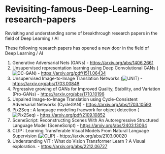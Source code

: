 # Revisiting-famous-Deep-Learning-research-papers
Revisiting and understanding some of breakthrough research papers in the field of Deep Learning / AI

These following research papers has opened a new door in the field of Deep Learning / AI

1. Generative Adversarial Nets (GANs) - https://arxiv.org/abs/1406.2661
2. Unsupervised representation learning using Deep Convolutional GANs (![DC-GAN](https://github.com/joshir199/Image-generation-using-DCGAN)) - https://arxiv.org/pdf/1511.06434
3. Unsupervised Image-to-Image Translation Networks (![UNIT](https://github.com/joshir199/U-NET-Image-Segmentation)) - https://arxiv.org/abs/1703.00848
4. Prgressive growing of GANs for Improved Quality, Stability, and Variation (Pro-GANs)  - https://arxiv.org/abs/1710.10196
5. Unpaired Image-to-Image Translation using Cycle-Consistent Adversarial Networks (CycleGAN) - https://arxiv.org/abs/1703.10593
6. Pix2Seq : A language modeling fraework for object detection (![Pix2Seq](https://github.com/joshir199/Pix2Seq-The-novel-method-for-Representing-and-Simplfying-Vision-Tasks)) -  https://arxiv.org/pdf/2109.10852
7. SceneScript: Reconstructing Scenes With An Autoregressive Structured Language Model (SceneScript) - https://arxiv.org/abs/2403.13064
8. CLIP : Learning Transferable Visual Models From Natural Language Supervision (![CLIP](https://github.com/joshir199/Zero-Shot-Relevant-Text-Prediction-per-Image-Using-CLIP))  - https://arxiv.org/abs/2103.00020
9. Understanding ViT : What do Vision Transformer Learn ? A Visual exploration. - https://arxiv.org/abs/2212.06727
